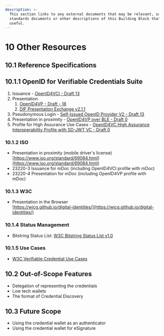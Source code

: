```yaml
---
description: >-
  This section links to any external documents that may be relevant, such as
  standards documents or other descriptions of this Building Block that may be
  useful.
---
```


# 10 Other Resources

## 10.1 Reference Specifications

## 10.1.1 OpenID for Verifiable Credentials Suite

1. Issuance - [OpenID4VCI - Draft 13](https://openid.net/specs/openid-4-verifiable-credential-issuance-1\_0-ID1.html)
2. Presentation
   1. [OpenID4VP - Draft - 18](https://openid.net/specs/openid-4-verifiable-presentations-1\_0-ID2.html)
   2. [DIF Presentation Exchange v2.1.1](https://identity.foundation/presentation-exchange/spec/v2.1.1/)
3. Pseudonymous Login - [Self-Issued OpenID Provider V2 - Draft 13](https://openid.net/specs/openid-connect-self-issued-v2-1\_0.html)
4. Presentation in proximity - [OpenID4VP over BLE - Draft 0](https://openid.net/specs/openid-4-verifiable-presentations-over-ble-1\_0.html)
5. Profile for High Assurance Use Cases - [OpenID4VC High Assurance Interoperability Profile with SD-JWT VC - Draft 0](https://openid.net/specs/openid4vc-high-assurance-interoperability-profile-sd-jwt-vc-1\_0.html)

### 10.1.2 ISO

* Presentation in proximity (mobile driver's license)\
  [https://www.iso.org/standard/69084.html](https://www.iso.org/standard/69084.html)
* 23220-3 Issuance for mDoc  (including OpenID4VCI profile with mDoc)
* 23220-4 Presentation for mDoc (including OpenID4VP profile with mDoc)

### 10.1.3 W3C

* Presentation in the Browser\
  [https://wicg.github.io/digital-identities/](https://wicg.github.io/digital-identities/)

### 10.1.4 Status Management

* Bitstring Status List: [W3C Bitstring Status List v1.0](https://www.w3.org/TR/vc-bitstring-status-list/)

### 10.1.5 Use Cases

* [W3C Verifiable Credential Use Cases](https://www.w3.org/TR/vc-use-cases/)

## 10.2 Out-of-Scope Features

* Delegation of representing the credentials
* Low tech wallets
* The format of Credential Discovery

## 10.3 Future Scope

* Using the credential wallet as an authenticator
* Using the credential wallet for eSignature

